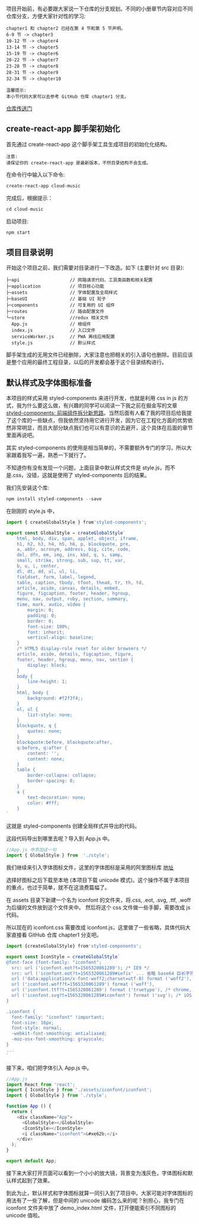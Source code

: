 项目开始前，有必要跟大家说一下仓库的分支规划。不同的小册章节内容对应不同仓库分支，方便大家针对性的学习:
```
chapter1 和 chapter2 已经在第 4 节和第 5 节声明。
6-9 节 -> chapter3
10-12 节 -> chapter4
13-14 节 -> chapter5
15-19 节 -> chapter6
20-22 节 -> chapter7
23-28 节 -> chapter8
28-31 节 -> chapter9
32-34 节 -> chapter10
```
```! 
温馨提示:
本小节代码大家可以去参考 GitHub 仓库 chapter1 分支。
```

[仓库传送门](https://github.com/sanyuan0704/react-cloud-music/tree/chapter1)
## create-react-app 脚手架初始化

首先通过 create-react-app 这个脚手架工具生成项目的初始化化结构。
```!
注意:
请保证你的 create-react-app 是最新版本，不然目录结构不会生成。
```
在命令行中输入以下命令:
```bash
create-react-app cloud-music
```
完成后，根据提示：
```js
cd cloud-music
```
启动项目:

```js
npm start
```

## 项目目录说明

开始这个项目之前，我们需要对目录进行一下改造。如下 (主要针对 src 目录):

```
├─api                   // 网路请求代码、工具类函数和相关配置
├─application           // 项目核心功能
├─assets                // 字体配置及全局样式
├─baseUI                // 基础 UI 轮子
├─components            // 可复用的 UI 组件
├─routes                // 路由配置文件
└─store                 //redux 相关文件
  App.js                // 根组件
  index.js              // 入口文件
  serviceWorker.js      // PWA 离线应用配置
  style.js              // 默认样式
```
脚手架生成的无用文件已经删除，大家注意也把相关的引入语句也删除。目前应该是整个应用的最终工程目录，以后的开发都会基于这个目录结构进行。

## 默认样式及字体图标准备
本项目的样式采用 styled-components 来进行开发，也就是利用 css in js 的方式，我为什么要这么做，有兴趣的同学可以阅读一下我之前在掘金写的文章 [styled-components: 前端组件拆分新思路](https://juejin.cn/post/6844903878580764686)。当然后面有人看了我的项目后给我提了这个库的一些缺点，但我依然坚持用它进行开发，因为它在工程化方面的优势依然非常明显，而且大部分缺点我们也可以有意识的去避开，这个具体在后面的章节里面再说吧。

其实 styled-components 的使用是相当简单的，不需要额外专门的学习，所以大家跟着我写一遍，熟悉一下就行了。

不知道你有没有发现一个问题，上面目录中默认样式文件是 style.js，而不是.css，没错，这就是使用了 styled-components 后的结果。

我们先安装这个库:
```js
npm install styled-components --save
```

在刚刚的 style.js 中，
```js
import { createGlobalStyle } from'styled-components';

export const GlobalStyle = createGlobalStyle`
	html, body, div, span, applet, object, iframe,
	h1, h2, h3, h4, h5, h6, p, blockquote, pre,
	a, abbr, acronym, address, big, cite, code,
	del, dfn, em, img, ins, kbd, q, s, samp,
	small, strike, strong, sub, sup, tt, var,
	b, u, i, center,
	dl, dt, dd, ol, ul, li,
	fieldset, form, label, legend,
	table, caption, tbody, tfoot, thead, tr, th, td,
	article, aside, canvas, details, embed, 
	figure, figcaption, footer, header, hgroup, 
	menu, nav, output, ruby, section, summary,
	time, mark, audio, video {
		margin: 0;
		padding: 0;
		border: 0;
		font-size: 100%;
		font: inherit;
		vertical-align: baseline;
	}
	/* HTML5 display-role reset for older browsers */
	article, aside, details, figcaption, figure, 
	footer, header, hgroup, menu, nav, section {
		display: block;
	}
	body {
		line-height: 1;
	}
	html, body {
		background: #f2f3f4;;
	}
	ol, ul {
		list-style: none;
	}
	blockquote, q {
		quotes: none;
	}
	blockquote:before, blockquote:after,
	q:before, q:after {
		content: '';
		content: none;
	}
	table {
		border-collapse: collapse;
		border-spacing: 0;
	}
	a {
		text-decoration: none;
		color: #fff;
	}
`
```
这就是 styled-components 创建全局样式并导出的代码。

这段代码导出到哪里去呢？导入到 App.js 中。
```js
//App.js 中添加这一句
import { GlobalStyle } from  './style';
```

我们继续来引入字体图标文件，这里的字体图标是采用的阿里图标库 [地址](https://www.iconfont.cn/)

选择好图标之后下载至本地 (本项目下载 unicode 模式)。这个操作不属于本项目的重点，也过于简单，就不在这浪费篇幅了。

在 assets 目录下新建一个名为 iconfont 的文件夹，将.css, .eot, .svg, .ttf, .woff 为后缀的文件放到这个文件夹中。
然后将这个 css 文件做一些手脚，需要改成 js 代码。

所以现在的 iconfont.css 需要改成 iconfont.js，这里做了一些省略，具体代码大家直接看 GitHub 仓库 chapter1 分支吧。
```js
import {createGlobalStyle} from'styled-components';

export const IconStyle = createGlobalStyle`
@font-face {font-family: "iconfont";
  src: url ('iconfont.eot?t=1565320061289'); /* IE9 */
  src: url ('iconfont.eot?t=1565320061289#iefix' ... 省略 base64 巨长字符) format ('embedded-opentype'), /* IE6-IE8 */
  url ('data:application/x-font-woff2;charset=utf-8) format ('woff2'),
  url ('iconfont.woff?t=1565320061289') format ('woff'),
  url ('iconfont.ttf?t=1565320061289') format ('truetype'), /* chrome, firefox, opera, Safari, Android, iOS 4.2+ */
  url ('iconfont.svg?t=1565320061289#iconfont') format ('svg'); /* iOS 4.1- */
}

.iconfont {
  font-family: "iconfont" !important;
  font-size: 16px;
  font-style: normal;
  -webkit-font-smoothing: antialiased;
  -moz-osx-font-smoothing: grayscale;
}
...
`
```
接下来，咱们把字体引入 App.js 中。
```js
//App.js
import React from 'react';
import { IconStyle } from './assets/iconfont/iconfont';
import { GlobalStyle } from './style';

function App () {
  return (
    <div className="App">
      <GlobalStyle></GlobalStyle>
      <IconStyle></IconStyle>
      <i className="iconfont">&#xe62b;</i>
    </div>
  );
}

export default App;
```
接下来大家打开页面可以看到一个小小的放大镜，背景变为浅灰色，字体图标和默认样式起到了效果。

到此为止，默认样式和字体图标就算一同引入到了项目中。大家可能对字体图标的用法有了一些了解，但是中间的 unicode 编码怎么来的呢？别担心，我专门在 iconfont 文件夹中放了 demo_index.html 文件，打开便能索引不同图标的 unicode 值啦。
